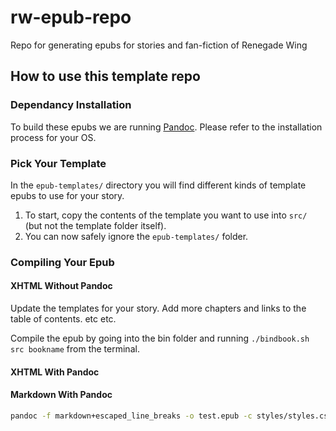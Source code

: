 # rw-epub-repo

Repo for generating epubs for stories and fan-fiction of Renegade Wing

## How to use this template repo

### Dependancy Installation

To build these epubs we are running [Pandoc](https://pandoc.org/index.html). Please refer to the installation process for your OS.

### Pick Your Template

In the `epub-templates/` directory you will find different kinds of template epubs to use for your story.

1. To start, copy the contents of the template you want to use into `src/` (but not the template folder itself).
2. You can now safely ignore the `epub-templates/` folder.

### Compiling Your Epub

#### XHTML Without Pandoc

Update the templates for your story. Add more chapters and links to the table of contents. etc etc.

Compile the epub by going into the bin folder and running `./bindbook.sh src bookname` from the terminal.

#### XHTML With Pandoc


#### Markdown With Pandoc

```bash
pandoc -f markdown+escaped_line_breaks -o test.epub -c styles/styles.css --template=markdown-template.html metadata.yaml chapters/toc.md chapters/template-chapter.md chapters/continued-in.md chapters/rwdotcom.md
```

